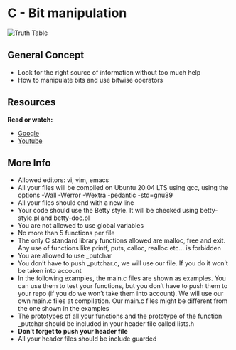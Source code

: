 #   C - Bit manipulation
![Truth Table](https://s3.amazonaws.com/intranet-projects-files/holbertonschool-low_level_programming/232/bitwise.PNG)

## General Concept

- Look for the right source of information without too much help
- How to manipulate bits and use bitwise operators

## Resources
**Read or watch:**

- [Google](https://www.google.com/)
- [Youtube](https://bit.ly/3vWxLYS)

## More Info

- Allowed editors: vi, vim, emacs
- All your files will be compiled on Ubuntu 20.04 LTS using gcc, using the options -Wall -Werror -Wextra -pedantic -std=gnu89
- All your files should end with a new line
- Your code should use the Betty style. It will be checked using betty-style.pl and betty-doc.pl
- You are not allowed to use global variables
- No more than 5 functions per file
- The only C standard library functions allowed are malloc, free and exit. Any use of functions like printf, puts, calloc, realloc etc… is forbidden
- You are allowed to use _putchar
- You don’t have to push _putchar.c, we will use our file. If you do it won’t be taken into account
- In the following examples, the main.c files are shown as examples. You can use them to test your functions, but you don’t have to push them to your repo (if you do we won’t take them into account). We will use our own main.c files at compilation. Our main.c files might be different from the one shown in the examples
- The prototypes of all your functions and the prototype of the function _putchar should be included in your header file called lists.h
- **Don’t forget to push your header file**
- All your header files should be include guarded

